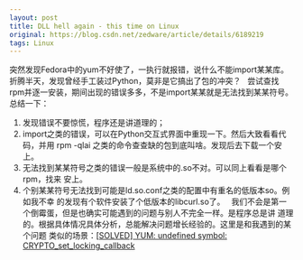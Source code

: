 ```yaml
---
layout: post
title: DLL hell again - this time on Linux
original: https://blog.csdn.net/zedware/article/details/6189219
tags: Linux
---
```


突然发现Fedora中的yum不好使了，一执行就报错，说什么不能import某某库。
折腾半天，发现曾经手工装过Python，莫非是它搞出了包的冲突？
 
尝试查找rpm并逐一安装，期间出现的错误多多，不是import某某就是无法找到某某符号。
总结一下：
1. 发现错误不要惊慌，程序还是讲道理的；
2. import之类的错误，可以在Python交互式界面中重现一下。然后大致看看代码，并用
rpm -qlai 之类的命令查查缺的包到底叫啥。发现后去下载一个安上。
3. 无法找到某某符号之类的错误一般是系统中的.so不对。可以同上看看是哪个rpm，找来
安上。
4. 个别某某符号无法找到可能是ld.so.conf之类的配置中有重名的低版本so。例如我不幸
的发现有个软件安装了个低版本的libcurl.so了。
 
我们不会是第一个倒霉蛋，但是也确实可能遇到的问题与别人不完全一样。是程序总是讲
道理的。根据具体情况具体分析，总能解决问题增长经验的。这里是和我遇到的某个问题
类似的场景：[[SOLVED] YUM: undefined symbol: CRYPTO_set_locking_callback](http://www.linuxquestions.org/questions/fedora-35/yum-undefined-symbol-crypto_set_locking_callback-839211/)
